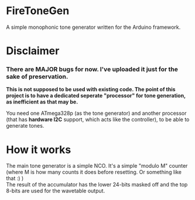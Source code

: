 # FireToneGen
A simple monophonic tone generator written for the Arduino framework.

# Disclaimer
### **There are MAJOR bugs for now. I've uploaded it just for the sake of preservation.**
**This is not supposed to be used with existing code. The point of this project is to have a dedicated seperate "processor" for tone generation, as inefficient as that may be.**  
   
You need one ATmega328p (as the tone generator) and another processor (that has **hardware I2C** support, which acts like the controller), to be able to generate tones.

# How it works

The main tone generator is a simple NCO. It's a simple "modulo M" counter (where M is how many counts it does before resetting. Or something like that :) )   
The result of the accumulator has the lower 24-bits masked off and the top 8-bits are used for the wavetable output.   
